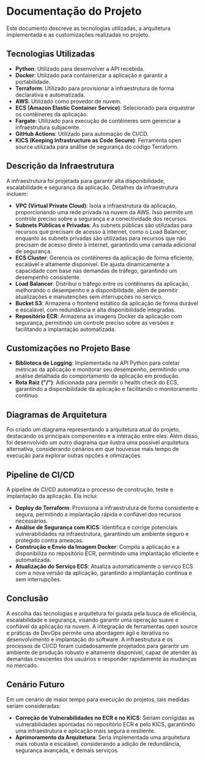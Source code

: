 # Documentação do Projeto

Este documento descreve as tecnologias utilizadas, a arquitetura implementada e as customizações realizadas no projeto.

## Tecnologias Utilizadas

- **Python**: Utilizado para desenvolver a API recebida.
- **Docker**: Utilizado para containerizar a aplicação e garantir a portabilidade.
- **Terraform**: Utilizado para provisionar a infraestrutura de forma declarativa e automatizada.
- **AWS**: Utilizado como provedor de nuvem.
- **ECS (Amazon Elastic Container Service)**: Selecionado para orquestrar os contêineres da aplicação.
- **Fargate**: Utilizado para execução de contêineres sem gerenciar a infraestrutura subjacente.
- **GitHub Actions**: Utilizado para automação de CI/CD.
- **KICS (Keeping Infrastructure as Code Secure)**: Ferramenta open source utilizada para análise de segurança do código Terraform.

## Descrição da Infraestrutura

A infraestrutura foi projetada para garantir alta disponibilidade, escalabilidade e segurança da aplicação. Detalhes da infraestrutura incluem:

- **VPC (Virtual Private Cloud)**: Isola a infraestrutura da aplicação, proporcionando uma rede privada na nuvem da AWS. Isso permite um controle preciso sobre a segurança e a conectividade dos recursos.
- **Subnets Públicas e Privadas**: As subnets públicas são utilizadas para recursos que precisam de acesso à internet, como o Load Balancer, enquanto as subnets privadas são utilizadas para recursos que não precisam de acesso direto à internet, garantindo uma camada adicional de segurança.
- **ECS Cluster**: Gerencia os contêineres da aplicação de forma eficiente, escalável e altamente disponível. Ele ajusta dinamicamente a capacidade com base nas demandas de tráfego, garantindo um desempenho consistente.
- **Load Balancer**: Distribui o tráfego entre os contêineres da aplicação, melhorando o desempenho e a disponibilidade, além de permitir atualizações e manutenções sem interrupções no serviço.
- **Bucket S3**: Armazena o frontend estático da aplicação de forma durável e escalável, com redundância e alta disponibilidade integradas.
- **Repositório ECR**: Armazena as imagens Docker da aplicação com segurança, permitindo um controle preciso sobre as versões e facilitando a implantação automatizada.

## Customizações no Projeto Base

- **Biblioteca de Logging**: Implementada na API Python para coletar métricas da aplicação e monitorar seu desempenho, permitindo uma análise detalhada do comportamento da aplicação em produção.
- **Rota Raiz ("/")**: Adicionada para permitir o health check do ECS, garantindo a disponibilidade da aplicação e facilitando o monitoramento contínuo.

## Diagramas de Arquitetura

Foi criado um diagrama representando a arquitetura atual do projeto, destacando os principais componentes e a interação entre eles. Além disso, foi desenvolvido um outro diagrama que ilustra uma possível arquitetura alternativa, considerando cenários em que houvesse mais tempo de execução para explorar outras opções e otimizações.

## Pipeline de CI/CD

A pipeline de CI/CD automatiza o processo de construção, teste e implantação da aplicação. Ela inclui:

- **Deploy do Terraform**: Provisiona a infraestrutura de forma consistente e segura, permitindo a implantação rápida e confiável dos recursos necessários.
- **Análise de Segurança com KICS**: Identifica e corrige potenciais vulnerabilidades na infraestrutura, garantindo um ambiente seguro e protegido contra ameaças.
- **Construção e Envio da Imagem Docker**: Compila a aplicação e a disponibiliza no repositório ECR, permitindo uma implantação eficiente e automatizada.
- **Atualização do Serviço ECS**: Atualiza automaticamente o serviço ECS com a nova versão da aplicação, garantindo a implantação contínua e sem interrupções.

## Conclusão

A escolha das tecnologias e arquitetura foi guiada pela busca de eficiência, escalabilidade e segurança, visando garantir uma operação suave e confiável da aplicação na nuvem. A integração de ferramentas open source e práticas de DevOps permite uma abordagem ágil e iterativa no desenvolvimento e implantação do software. A infraestrutura e os processos de CI/CD foram cuidadosamente projetados para garantir um ambiente de produção robusto e altamente disponível, capaz de atender às demandas crescentes dos usuários e responder rapidamente às mudanças no mercado.

## Cenário Futuro

Em um cenário de maior tempo para execução do projetos, tais medidas seriam consideradas:

- **Correção de Vulnerabilidades no ECR e no KICS**: Seriam corrigidas as vulnerabilidades apontadas no repositório ECR e pelo KICS, garantindo uma infraestrutura e aplicação mais segura e resiliente.
- **Aprimoramento da Arquitetura**: Seria implementada uma arquitetura mais robusta e escalável, considerando a adição de redundância, segurança avançada, e demais serviços.
